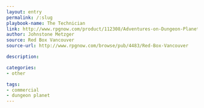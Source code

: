 ```yaml
---
layout: entry
permalink: /:slug
playbook-name: The Technician
link: http://www.rpgnow.com/product/112308/Adventures-on-Dungeon-Planet
author: Johnstone Metzger
source: Red Box Vancouver
source-url: http://www.rpgnow.com/browse/pub/4483/Red-Box-Vancouver

description:

categories:
- other

tags:
- commercial
- dungeon planet
---
```

